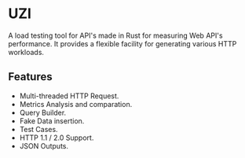 # UZI

A load testing tool for API's made in Rust for measuring Web API's performance. It provides a flexible facility for generating various HTTP workloads.

## Features

* Multi-threaded HTTP Request.
* Metrics Analysis and comparation.
* Query Builder.
* Fake Data insertion.
* Test Cases.
* HTTP 1.1 / 2.0 Support.
* JSON Outputs.
